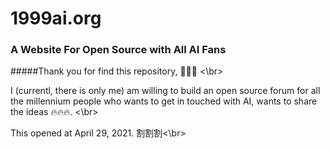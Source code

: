 # 1999ai.org

### A Website For Open Source with All AI Fans 

#####Thank you for find this repository, 🤙🤙🤙 <\br>

I (currentl, there is only me) am willing to build an open source forum for all the millennium people who wants to get in touched with AI, wants to share the ideas 🔥🔥🔥. <\br>

This opened at April 29, 2021.  割割割<\br>

